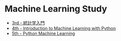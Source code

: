 Machine Learning Study
======================

* [3rd - 統計学入門](https://github.com/Wondershake/machine-learning-study/tree/master/03-%E7%B5%B1%E8%A8%88%E5%AD%A6%E5%85%A5%E9%96%80)
* [4th - Introduction to Machine Learning with Python](https://github.com/Wondershake/machine-learning-study/tree/master/04-Introduction-to-Machine-Learning-with-Python)
* [5th - Python Machine Learning](https://github.com/Wondershake/machine-learning-study/tree/master/05-Python-Machine-Learning)
